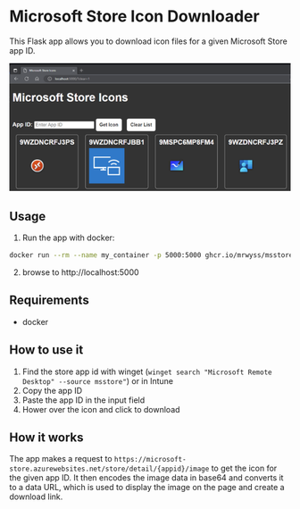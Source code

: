 # Microsoft Store Icon Downloader

This Flask app allows you to download icon files for a given Microsoft Store app ID.

![Microsoft Store Icon Downloader](img/msstoreappicon.png)

## Usage

1. Run the app with docker:

```bash
docker run --rm --name my_container -p 5000:5000 ghcr.io/mrwyss/msstoreappicon:latest
```

2. browse to http://localhost:5000

## Requirements

- docker

## How to use it

1. Find the store app id with winget (``winget search "Microsoft Remote Desktop" --source msstore"``) or in Intune
2. Copy the app ID
3. Paste the app ID in the input field
4. Hower over the icon and click to download

## How it works

The app makes a request to `https://microsoft-store.azurewebsites.net/store/detail/{appid}/image` to get the icon for the given app ID. It then encodes the image data in base64 and converts it to a data URL, which is used to display the image on the page and create a download link.
